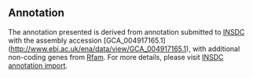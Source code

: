 
Annotation
----------

The annotation presented is derived from annotation submitted to
[INSDC](http://www.insdc.org) with the assembly accession [GCA\_004917165.1]
(http://www.ebi.ac.uk/ena/data/view/GCA_004917165.1),
with additional non-coding genes from
[Rfam](http://rfam.xfam.org/). For more details, please visit [INSDC
annotation import](http://ensemblgenomes.org/info/data/insdc_annotation).
